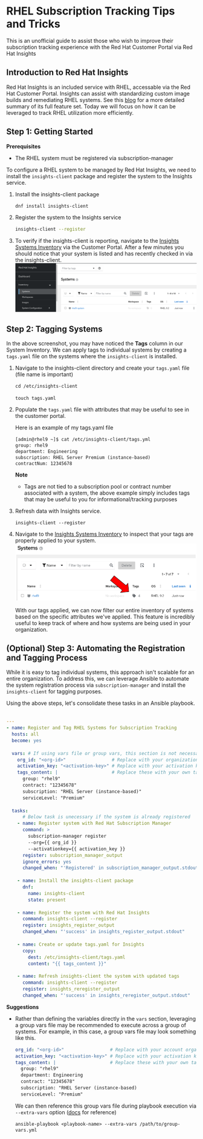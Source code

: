 # RHEL Subscription Tracking Tips and Tricks
This is an unofficial guide to assist those who wish to improve their subscription tracking experience with the Red Hat Customer Portal via Red Hat Insights

## Introduction to Red Hat Insights
 Red Hat Insights is an included service with RHEL, accessable via the Red Hat Customer Portal. Insights can assist with standardizing custom image builds and remediating RHEL systems. See this [blog](https://www.redhat.com/en/blog/modernizing-rhel-management) for a more detailed summary of its full feature set. Today we will focus on how it can be leveraged to track RHEL utilization more efficiently.

## Step 1: Getting Started
**Prerequisites**

- The RHEL system must be registered via subscription-manager

To configure a RHEL system to be managed by Red Hat Insights, we need to install the ```insights-client``` package and register the system to the Insights service. 

1. Install the insights-client package
   
   ```bash
   dnf install insights-client
   ```
2. Register the system to the Insights service

    ```bash
    insights-client --register
    ```
3. To verify if the insights-client is reporting, navigate to the [Insights Systems Inventory](console.redhat.com/insights/inventory) via the Customer Portal. After a few minutes you should notice that your system is listed and has recently checked in via the insights-client.
![alt text](images/image.png)

## Step 2: Tagging Systems

In the above screenshot, you may have noticed the **Tags** column in our System Inventory. We can apply tags to individual systems by creating a ```tags.yaml``` file on the systems where the ```insights-client``` is installed.

1. Navigate to the insights-client directory and create your ```tags.yaml``` file (file name is important)

    ```
    cd /etc/insights-client

    touch tags.yaml
    ```
2. Populate the ```tags.yaml``` file with attributes that may be useful to see in the customer portal. 

    Here is an example of my tags.yaml file

    ```shell
    [admin@rhel9 ~]$ cat /etc/insights-client/tags.yml
    group: rhel9
    department: Engineering
    subscription: RHEL Server Premium (instance-based)
    contractNum: 12345678

    ```
    **Note**
    - Tags are not tied to a subscription pool or contract number associated with a system, the above example simply includes tags that may be useful to you for informational/tracking purposes

3. Refresh data with Insights service.

    ```
    insights-client --register
    ```

4. Navigate to the [Insights Systems Inventory](console.redhat.com/insights/inventory) to inspect that your tags are properly applied to your system.
    ![alt text](images/image-1.png)

    With our tags applied, we can now filter our entire inventory of systems based on the specific attributes we've applied. This feature is incredibly useful to keep track of where and how systems are being used in your organization.

## (Optional) Step 3: Automating the Registration and Tagging Process

While it is easy to tag individual systems, this approach isn't scalable for an entire organization. To address this, we can leverage Ansible to automate the system registration process via ```subscription-manager``` and install the ```insights-client``` for tagging purposes.

Using the above steps, let's consolidate these tasks in an Ansible playbook.

```yaml

---
- name: Register and Tag RHEL Systems for Subscription Tracking
  hosts: all
  become: yes

  vars: # If using vars file or group vars, this section is not necessary
    org_id: "<org-id>"                 # Replace with your organization ID
    activation_key: "<activation-key>" # Replace with your activation key
    tags_content: |                    # Replace these with your own tags                 
      group: "rhel9"   
      contract: "12345678"
      subscription: "RHEL Server (instance-based)" 
      serviceLevel: "Premium"

  tasks:
      # Below task is unecessary if the system is already registered
    - name: Register system with Red Hat Subscription Manager 
      command: >
        subscription-manager register
        --org={{ org_id }}
        --activationkey={{ activation_key }}
      register: subscription_manager_output
      ignore_errors: yes
      changed_when: "'Registered' in subscription_manager_output.stdout"

    - name: Install the insights-client package
      dnf:
        name: insights-client
        state: present

    - name: Register the system with Red Hat Insights
      command: insights-client --register
      register: insights_register_output
      changed_when: "'success' in insights_register_output.stdout"

    - name: Create or update tags.yaml for Insights
      copy:
        dest: /etc/insights-client/tags.yaml
        content: "{{ tags_content }}"

    - name: Refresh insights-client the system with updated tags
      command: insights-client --register
      register: insights_reregister_output
      changed_when: "'success' in insights_reregister_output.stdout"

```

**Suggestions**
- Rather than defining the variables directly in the ```vars``` section, leveraging a group vars file may be recommended to execute across a group of systems. For example, in this case, a group vars file may look something like this.

  ```yaml
  org_id: "<org-id>"                 # Replace with your account organization ID
  activation_key: "<activation-key>" # Replace with your activation key (if created)
  tags_content: |                    # Replace these with your own tags                 
    group: "rhel9"
    department: Engineering
    contract: "12345678"
    subscription: "RHEL Server (instance-based) 
    serviceLevel: "Premium"

  ```
  We can then reference this group vars file during playbook execution via ```--extra-vars``` option ([docs](https://docs.ansible.com/ansible/latest/playbook_guide/playbooks_variables.html) for reference)

  ```shell 
  ansible-playbook <playbook-name> --extra-vars /path/to/group-vars.yml 
  ```
